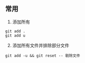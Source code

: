 
## 常用
1. 添加所有
```shell
git add .
git add u
```
2. 添加所有文件并排除部分文件
```shell
git add -u && git reset -- 剔除文件
```
